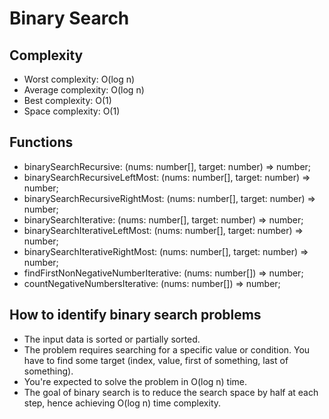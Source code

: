 # Binary Search

## Complexity
- Worst complexity: O(log n)
- Average complexity: O(log n)
- Best complexity: O(1)
- Space complexity: O(1)

## Functions
- binarySearchRecursive: (nums: number[], target: number) => number;
- binarySearchRecursiveLeftMost: (nums: number[], target: number) => number;
- binarySearchRecursiveRightMost: (nums: number[], target: number) => number;
- binarySearchIterative: (nums: number[], target: number) => number;
- binarySearchIterativeLeftMost: (nums: number[], target: number) => number;
- binarySearchIterativeRightMost: (nums: number[], target: number) => number;
- findFirstNonNegativeNumberIterative: (nums: number[]) => number;
- countNegativeNumbersIterative: (nums: number[]) => number;

## How to identify binary search problems
- The input data is sorted or partially sorted.
- The problem requires searching for a specific value or condition. You have to find some target (index, value, first of something, last of something).
- You're expected to solve the problem in O(log n) time.
- The goal of binary search is to reduce the search space by half at each step, hence achieving O(log n) time complexity.